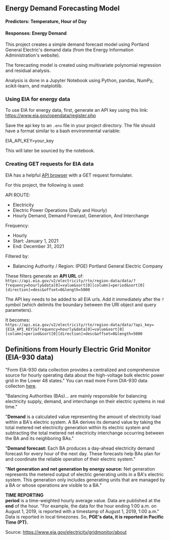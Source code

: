 ## Energy Demand Forecasting Model 
#### Predictors: Temperature, Hour of Day 
#### Responses: Energy Demand

This project creates a simple demand forecast model using Portland General Electric's demand data (from the Energy Information Administration's website).  

The forecasting model is created using multivariate polynomial regression and residual analysis. 

Analysis is done in a Jupyter Notebook using Python, pandas, NumPy, scikit-learn, and matplotlib. 


### Using EIA for energy data 
To use EIA for energy data, first, generate an API key using this link: 
https://www.eia.gov/opendata/register.php

Save the api key to an `.env` file in your project directory. 
The file should have a format similar to a bash environmental variable: 

EIA_API_KEY=your_key

This will later be sourced by the notebook. 

### Creating GET requests for EIA data 

EIA has a helpful [API browser](https://www.eia.gov/opendata/browser/) with a GET request formulater. 

For this project, the following is used:

API ROUTE:  
- Electricity
- Electric Power Operations (Daily and Hourly) 
- Hourly Demand, Demand Forecast, Generation, And Interchange  

Frequency: 
- Hourly
- Start: January 1, 2021 
- End: December 31, 2021  

Filtered by:
- Balancing Authority / Region: (PGE) Portland General Electric Company

These filters generate an **API URL** of:  
`https://api.eia.gov/v2/electricity/rto/region-data/data/?frequency=hourly&data[0]=value&sort[0][column]=period&sort[0][direction]=desc&offset=0&length=5000`

The API key needs to be added to all EIA urls. Add it immediately after the `?` symbol (which delimits the boundary between the URI object and query parameters). 

It becomes:  
`https://api.eia.gov/v2/electricity/rto/region-data/data/?api_key={EIA_API_KEY}&frequency=hourly&data[0]=value&sort[0][column]=period&sort[0][direction]=desc&offset=0&length=5000`


## Definitions from Hourly Electric Grid Monitor (EIA-930 data)
"Form EIA-930 data collection provides a centralized and comprehensive source for hourly operating data about the high-voltage bulk electric power grid in the Lower 48 states."
You can read more Form DIA-930 data collecton [here](https://www.eia.gov/electricity/gridmonitor/about). 


"Balancing Authorities (BAs)... are mainly responsible for balancing electricity supply, demand, and interchange on their electric systems in real time."

"**Demand** is a calculated value representing the amount of electricity load within a BA's electric system. A BA derives its demand value by taking the total metered net electricity generation within its electric system and subtracting the total metered net electricity interchange occurring between the BA and its neighboring BAs."

"**Demand forecast:** Each BA produces a day-ahead electricity demand forecast for every hour of the next day. These forecasts help BAs plan for and coordinate the reliable operation of their electric system."

"**Net generation and net generation by energy source:** Net generation represents the metered output of electric generating units in a BA's electric system. This generation only includes generating units that are managed by a BA or whose operations are visible to a BA."

**TIME REPORTING**   
**period** is a time-weighted hourly average value. Data are published at the **end** of the hour. "For example, the data for the hour ending 1:00 a.m. on August 1, 2019, is reported with a timestamp of August 1, 2019, 1:00 a.m." Data is reported in local timezones. So, **PGE's data, it is reported in Pacific Time (PT).**



Source: https://www.eia.gov/electricity/gridmonitor/about
